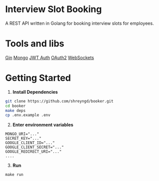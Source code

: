 # Interview Slot Booking

A REST API written in Golang for booking interview slots for employees.


# Tools and libs
[Gin](https://github.com/gin-gonic/gin) 
[Mongo](https://github.com/mongodb/mongo-go-driver)
[JWT Auth](https://github.com/dgrijalva/jwt-go)
[OAuth2](https://github.com/golang/oauth2)
[WebSockets](https://github.com/gorilla/websocket)

# Getting Started

1) **Install Dependencies**
```bash
git clone https://github.com/shreyngd/booker.git
cd booker
make deps
cp .env.example .env
```
2) **Enter environment variables**
```
MONGO_URI="..."
SECRET_KEY="..."
GOOGLE_CLIENT_ID="..."
GOOGLE_CLIENT_SECRET="..."
GOOGLE_REDIRECT_URI="..."
....
```

3) **Run**
```
make run
```

